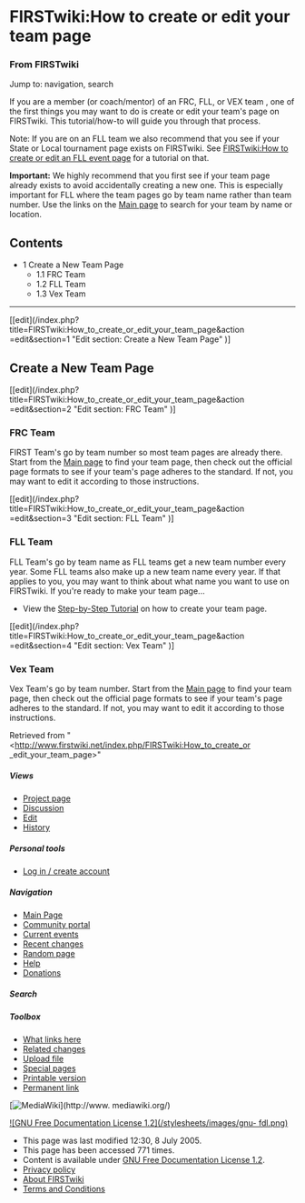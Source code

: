 # FIRSTwiki:How to create or edit your team page

### From FIRSTwiki

Jump to: navigation, search

If you are a member (or coach/mentor) of an FRC, FLL, or VEX team , one of the
first things you may want to do is create or edit your team's page on
FIRSTwiki. This tutorial/how-to will guide you through that process.

Note: If you are on an FLL team we also recommend that you see if your State
or Local tournament page exists on FIRSTwiki. See [FIRSTwiki:How to create or
edit an FLL event
page](/index.php/FIRSTwiki:How_to_create_or_edit_an_FLL_event_page
"FIRSTwiki:How to create or edit an FLL event page" ) for a tutorial on that.

**Important:** We highly recommend that you first see if your team page already exists to avoid accidentally creating a new one. This is especially important for FLL where the team pages go by team name rather than team number. Use the links on the [Main page](/index.php/Main_page "Main page" ) to search for your team by name or location. 

## Contents

  * 1 Create a New Team Page
    * 1.1 FRC Team
    * 1.2 FLL Team
    * 1.3 Vex Team  
---  
  
[[edit](/index.php?title=FIRSTwiki:How_to_create_or_edit_your_team_page&action
=edit&section=1 "Edit section: Create a New Team Page" )]

## Create a New Team Page

[[edit](/index.php?title=FIRSTwiki:How_to_create_or_edit_your_team_page&action
=edit&section=2 "Edit section: FRC Team" )]

### FRC Team

FIRST Team's go by team number so most team pages are already there. Start
from the [Main page](/index.php/Main_page "Main page" ) to find your team
page, then check out the official page formats to see if your team's page
adheres to the standard. If not, you may want to edit it according to those
instructions.

[[edit](/index.php?title=FIRSTwiki:How_to_create_or_edit_your_team_page&action
=edit&section=3 "Edit section: FLL Team" )]

### FLL Team

FLL Team's go by team name as FLL teams get a new team number every year. Some
FLL teams also make up a new team name every year. If that applies to you, you
may want to think about what name you want to use on FIRSTwiki. If you're
ready to make your team page...

  * View the [Step-by-Step Tutorial](/index.php/FIRSTwiki:Create_Team_Page_Tutorial_%28FLL%29 "FIRSTwiki:Create Team Page Tutorial \(FLL\)" ) on how to create your team page. 

[[edit](/index.php?title=FIRSTwiki:How_to_create_or_edit_your_team_page&action
=edit&section=4 "Edit section: Vex Team" )]

### Vex Team

Vex Team's go by team number. Start from the [Main page](/index.php/Main_page
"Main page" ) to find your team page, then check out the official page formats
to see if your team's page adheres to the standard. If not, you may want to
edit it according to those instructions.

Retrieved from "<http://www.firstwiki.net/index.php/FIRSTwiki:How_to_create_or
_edit_your_team_page>"

##### Views

  * [Project page](/index.php/FIRSTwiki:How_to_create_or_edit_your_team_page)
  * [Discussion](/index.php?title=FIRSTwiki_talk:How_to_create_or_edit_your_team_page&action=edit)
  * [Edit](/index.php?title=FIRSTwiki:How_to_create_or_edit_your_team_page&action=edit)
  * [History](/index.php?title=FIRSTwiki:How_to_create_or_edit_your_team_page&action=history)

##### Personal tools

  * [Log in / create account](/index.php?title=Special:Userlogin&returnto=FIRSTwiki:How_to_create_or_edit_your_team_page)

[](/index.php/Main_Page "Main Page" )

##### Navigation

  * [Main Page](/index.php/Main_Page)
  * [Community portal](/index.php/FIRSTwiki:Community_portal)
  * [Current events](/index.php/Current_events)
  * [Recent changes](/index.php/Special:Recentchanges)
  * [Random page](/index.php/Special:Random)
  * [Help](/index.php/Help:Contents)
  * [Donations](/index.php/FIRSTwiki:Site_support)

##### Search



##### Toolbox

  * [What links here](/index.php/Special:Whatlinkshere/FIRSTwiki:How_to_create_or_edit_your_team_page)
  * [Related changes](/index.php/Special:Recentchangeslinked/FIRSTwiki:How_to_create_or_edit_your_team_page)
  * [Upload file](/index.php/Special:Upload)
  * [Special pages](/index.php/Special:Specialpages)
  * [Printable version](/index.php?title=FIRSTwiki:How_to_create_or_edit_your_team_page&printable=yes)
  * [Permanent link](/index.php?title=FIRSTwiki:How_to_create_or_edit_your_team_page&oldid=40564)

[![MediaWiki](/skins/common/images/poweredby_mediawiki_88x31.png)](http://www.
mediawiki.org/)

[![GNU Free Documentation License 1.2](/stylesheets/images/gnu-
fdl.png)](http://www.gnu.org/copyleft/fdl.html)

  * This page was last modified 12:30, 8 July 2005.
  * This page has been accessed 771 times.
  * Content is available under [GNU Free Documentation License 1.2](http://www.gnu.org/copyleft/fdl.html "http://www.gnu.org/copyleft/fdl.html" ).
  * [Privacy policy](/index.php/FIRSTwiki:Privacy_policy "FIRSTwiki:Privacy policy" )
  * [About FIRSTwiki](/index.php/FIRSTwiki:About "FIRSTwiki:About" )
  * [Terms and Conditions](/index.php/FIRSTwiki:Terms_and_conditions "FIRSTwiki:Terms and conditions" )

